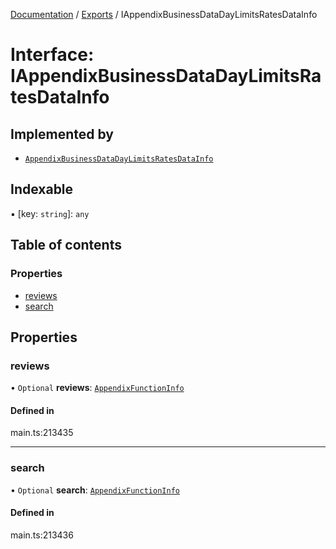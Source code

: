 [Documentation](../README.md) / [Exports](../modules.md) / IAppendixBusinessDataDayLimitsRatesDataInfo

# Interface: IAppendixBusinessDataDayLimitsRatesDataInfo

## Implemented by

- [`AppendixBusinessDataDayLimitsRatesDataInfo`](../classes/AppendixBusinessDataDayLimitsRatesDataInfo.md)

## Indexable

▪ [key: `string`]: `any`

## Table of contents

### Properties

- [reviews](IAppendixBusinessDataDayLimitsRatesDataInfo.md#reviews)
- [search](IAppendixBusinessDataDayLimitsRatesDataInfo.md#search)

## Properties

### reviews

• `Optional` **reviews**: [`AppendixFunctionInfo`](../classes/AppendixFunctionInfo.md)

#### Defined in

main.ts:213435

___

### search

• `Optional` **search**: [`AppendixFunctionInfo`](../classes/AppendixFunctionInfo.md)

#### Defined in

main.ts:213436
